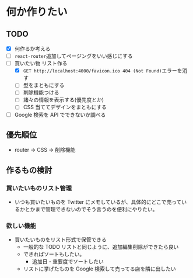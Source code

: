 # 何か作りたい

## TODO

- [x] 何作るか考える
- [ ] `react-router`追加してページングをいい感じにする
- [ ] 買いたい物 リスト作る
  - [x] `GET http://localhost:4000/favicon.ico 404 (Not Found)`エラーを消す
  - [ ] 型をまともにする
  - [ ] 削除機能つける
  - [ ] 諸々の情報を表示する(優先度とか)
  - [ ] CSS 当ててデザインをまともにする
- [ ] Google 検索を API でできないか調べる

## 優先順位

- router → CSS → 削除機能

## 作るもの検討

### 買いたいものリスト管理

- いつも買いたいものを Twitter にメモしているが、具体的にどこで売っているかとかまで管理できないのでそう言うのを便利にやりたい。

### 欲しい機能

- 買いたいものをリスト形式で保管できる
  - 一般的な TODO リストと同じように、追加編集削除ができたら良い
  - できればソートもしたい。
    - 追加日・重要度でソートしたい
  - リストに挙げたものを Google 検索して売ってる店を隣に出したい
